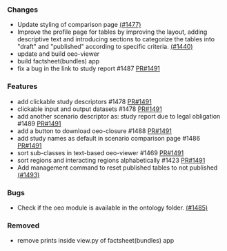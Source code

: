 ### Changes

- Update styling of comparison page [(#1477)](https://github.com/OpenEnergyPlatform/oeplatform/pull/1477)
- Improve the profile page for tables by improving the layout, adding descriptive text and introducing sections to categorize the tables into "draft" and "published" according to specific criteria. [(#1440)](https://github.com/OpenEnergyPlatform/oeplatform/pull/1440)
- update and build oeo-viewer
- build factsheet(bundles) app
- fix a bug in the link to study report #1487 [PR#1491](https://github.com/OpenEnergyPlatform/oeplatform/pull/1491)

### Features

- add clickable study descriptors #1478 [PR#1491](https://github.com/OpenEnergyPlatform/oeplatform/pull/1491)
- clickable input and output datasets #1478 [PR#1491](https://github.com/OpenEnergyPlatform/oeplatform/pull/1491)
- add another scenario descriptor as: study report due to legal obligation #1489 [PR#1491](https://github.com/OpenEnergyPlatform/oeplatform/pull/1491)
- add a button to download oeo-closure #1488 [PR#1491](https://github.com/OpenEnergyPlatform/oeplatform/pull/1491)
- add study names as default in scenario comparison page #1486 [PR#1491](https://github.com/OpenEnergyPlatform/oeplatform/pull/1491)
- sort sub-classes in text-based oeo-viewer #1469 [PR#1491](https://github.com/OpenEnergyPlatform/oeplatform/pull/1491)
- sort regions and interacting regions alphabetically #1423 [PR#1491](https://github.com/OpenEnergyPlatform/oeplatform/pull/1491)
- Add management command to reset published tables to not published [(#1493)](https://github.com/OpenEnergyPlatform/oeplatform/pull/1493)

### Bugs

- Check if the oeo module is available in the ontology folder. [(#1485)](https://github.com/OpenEnergyPlatform/oeplatform/pull/1495)

### Removed

- remove prints inside view.py of factsheet(bundles) app
